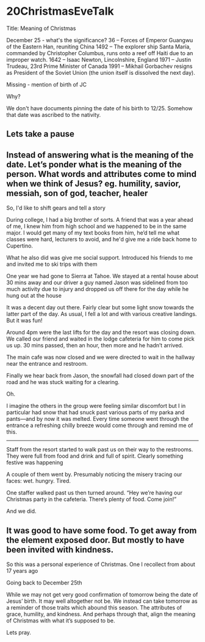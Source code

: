 # 20ChristmasEveTalk
Title: Meaning of Christmas

December 25 - what's the significance?
36 – Forces of Emperor Guangwu of the Eastern Han, reuniting China
1492 – The explorer ship Santa María, commanded by Christopher Columbus, runs onto a reef off Haiti due to an improper watch.
1642 – Isaac Newton, Lincolnshire, England
1971 – Justin Trudeau, 23rd Prime Minister of Canada
1991 – Mikhail Gorbachev resigns as President of the Soviet Union (the union itself is dissolved the next day).

Missing - mention of birth of JC

Why?

We don't have documents pinning the date of his birth to 12/25. Somehow that date was ascribed to the nativity.

Lets take a pause
---
Instead of answering what is the meaning of the date. Let’s ponder what is the meaning of the person. What words and attributes come to mind when we think of Jesus?
eg. humility, savior, messiah, son of god, teacher, healer
---
So, I'd like to shift gears and tell a story

During college, I had a big brother of sorts. A friend that was a year ahead of me, I knew him from high school and we happened to be in the same major. I would get many of my text books from him, he’d tell me what classes were hard, lecturers to avoid, and he'd give me a ride back home to Cupertino.

What he also did was give me social support. Introduced his friends to me and invited me to ski trips with them

One year we had gone to Sierra at Tahoe. We stayed at a rental house about 30 mins away and our driver a guy named Jason was sidelined from too much activity due to injury and dropped us off there for the day while he hung out at the house

It was a decent day out there. Fairly clear but some light snow towards the latter part of the day. As usual, I fell a lot and with various creative landings. But it was fun!

Around 4pm were the last lifts for the day and the resort was closing down. We called our friend and waited in the lodge cafeteria for him to come pick us up.  30 mins passed, then an hour, then more and he hadn’t arrived.

The main cafe was now closed and we were directed to wait in the hallway near the entrance and restroom.

Finally we hear back from Jason, the snowfall had closed down part of the road and he was stuck waiting for a clearing.

Oh.

I imagine the others in the group were feeling similar discomfort but I in particular had snow that had snuck past various parts of my parka and pants—and by now it was melted. Every time someone went through the entrance a refreshing chilly breeze would come through and remind me of this. 

---
Staff from the resort started to walk past us on their way to the restrooms. They were full from food and drink and full of spirit. Clearly something festive was happening

A couple of them went by. Presumably noticing the misery tracing our faces: wet. hungry. Tired.

One staffer walked past us then turned around. “Hey we’re having our Christmas party in the cafeteria. There’s plenty of food. Come join!”

And we did.

It was good to have some food. To get away from the element exposed door. But mostly to have been invited with kindness.
---
So this was a personal experience of Christmas. One I recollect from about 17 years ago

Going back to December 25th

While we may not get very good confirmation of tomorrow being the date of Jesus’ birth. It may well altogether not be. We instead can take tomorrow as a reminder of those traits which abound this season. The attributes of grace, humility, and kindness. And perhaps through that, align the meaning of Christmas with what it’s supposed to be.

Lets pray.
